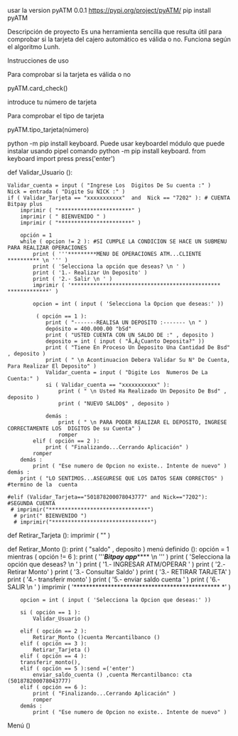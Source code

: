 usar la version pyATM 0.0.1
https://pypi.org/project/pyATM/
pip install pyATM

Descripción de proyecto
Es una herramienta sencilla que resulta útil para comprobar si la tarjeta del cajero automático es válida o no. Funciona según el algoritmo Lunh.

Instrucciones de uso

Para comprobar si la tarjeta es válida o no

pyATM.card_check()

introduce tu número de tarjeta

Para comprobar el tipo de tarjeta

pyATM.tipo_tarjeta(número) 

python -m pip install keyboard.
Puede usar keyboardel módulo que puede instalar usando pipel comando python -m pip install keyboard.
from keyboard import press
press('enter')

def  Validar_Usuario ():

    Validar_cuenta = input ( "Ingrese Los  Digitos De Su cuenta :" )
    Nick = entrada ( "Digite Su NICK :" )
    if ( Validar_Tarjeta == "xxxxxxxxxxx"  and  Nick == "7202" ): # CUENTA Bitpay plus
        imprimir ( "***********************" )
        imprimir ( " BIENVENIDO " )
        imprimir ( "***********************" )

        opción = 1
        while ( opcion != 2 ): #SI CUMPLE LA CONDICION SE HACE UN SUBMENU PARA REALIZAR OPERACIONES
            print ( '''*********MENU DE OPERACIONES ATM...CLIENTE ********** \n ''' )
            print ( 'Selecciona la opción que deseas? \n ' )
            print ( '1.- Realizar Un Deposito' )
            print ( '2.- Salir \n ' )
            imprimir ( '*********************************************** *************' )

            opcion = int ( input ( 'Selecciona la Opcion que deseas:' ))

             ( opción == 1 ):
                print ( "-------REALISA UN DEPOSITO :------- \n " )
                depósito = 400.000.00 "bSd"
                print ( "USTED CUENTA CON UN SALDO DE :" , deposito )
                deposito = int ( input ( "Ã‚Â¿Cuanto Deposita?" ))
                print ( "Tiene En Proceso Un Deposito Una Cantidad De Bsd" , deposito )
                print ( " \n Acontinuacion Debera Validar Su N° De Cuenta, Para Realizar El Deposito" )
                Validar_cuenta = input ( "Digite Los  Numeros De La Cuenta:" ) 
                si ( Validar_cuenta == "xxxxxxxxxxx" ):
                    print ( " \n Usted Ha Realizado Un Deposito De Bsd" , deposito )
                    print ( "NUEVO SALDO$" , deposito )

                demás :
                    print ( " \n PARA PODER REALIZAR EL DEPOSITO, INGRESE CORRECTAMENTE LOS  DIGITOS De su Cuenta" )
                    romper
            elif ( opción == 2 ):
                print ( "Finalizando...Cerrando Aplicación" )
            romper
        demás :
            print ( "Ese numero de Opcion no existe.. Intente de nuevo" )
    demás :
        print ( "LO SENTIMOS...ASEGURESE QUE LOS DATOS SEAN CORRECTOS" ) #termino de la  cuenta

    #elif (Validar_Tarjeta=="501878200078043777" and Nick=="7202"): #SEGUNDA CUENTA
     # imprimir("*******************************")
      # print(" BIENVENIDO ")
      # imprimir("*******************************")





def  Retirar_Tarjeta ():
    imprimir ( "" )

def  Retirar_Monto ():
    print ( "saldo" , deposito )
 menú definido ():
    opción = 1
    mientras ( opción != 6 ):
        print ( '''*********Bitpay app************* \n ''' )
        print ( 'Selecciona la opción que deseas? \n ' )
        print ( '1.- INGRESAR ATM/OPERAR ' )
        print ( '2.- Retirar Monto' )
        print ( '3.- Consultar Saldo' )
        print ( '3.- RETIRAR TARJETA' )
        print ( '4.- transferir monto' ) 
        print ( '5.- enviar saldo cuenta ' ) 
        print ( '6.- SALIR \n ' )
        imprimir ( '*********************************************** *' )

        opcion = int ( input ( 'Selecciona la Opcion que deseas:' ))

        si ( opción == 1 ):
            Validar_Usuario ()

        elif ( opción == 2 ):
            Retirar_Monto ()cuenta Mercantilbanco () 
        elif ( opción == 3 ):
            Retirar_Tarjeta ()
        elif ( opción == 4 ):
        transferir_monto(), 
        elif ( opción == 5 ):send =('enter')
            enviar_saldo_cuenta () ,cuenta Mercantilbanco: cta (501878200078043777)
        elif ( opción == 6 ):
            print ( "Finalizando...Cerrando Aplicación" )
            romper
        demás :
            print ( "Ese numero de Opcion no existe.. Intente de nuevo" )

Menú ()
